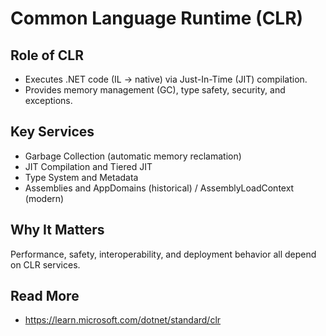 # Common Language Runtime (CLR)

## Role of CLR
- Executes .NET code (IL -> native) via Just-In-Time (JIT) compilation.
- Provides memory management (GC), type safety, security, and exceptions.

## Key Services
- Garbage Collection (automatic memory reclamation)
- JIT Compilation and Tiered JIT
- Type System and Metadata
- Assemblies and AppDomains (historical) / AssemblyLoadContext (modern)

## Why It Matters
Performance, safety, interoperability, and deployment behavior all depend on CLR services.

## Read More
- https://learn.microsoft.com/dotnet/standard/clr
